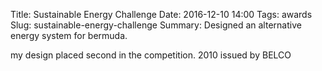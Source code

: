 Title: Sustainable Energy Challenge
Date: 2016-12-10 14:00
Tags: awards
Slug: sustainable-energy-challenge
Summary: Designed an alternative energy system for bermuda.

my design placed second in the competition.
2010
issued by BELCO